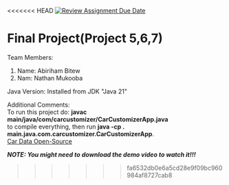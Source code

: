 <<<<<<< HEAD
[![Review Assignment Due Date](https://classroom.github.com/assets/deadline-readme-button-24ddc0f5d75046c5622901739e7c5dd533143b0c8e959d652212380cedb1ea36.svg)](https://classroom.github.com/a/M_5_MKPE)
# Final Project(Project 5,6,7)

Team Members:
1. Name: Abiriham Bitew
2. Nam: Nathan Mukooba

Java Version: Installed from JDK "Java 21"

Additional Comments:
<br>
To run this project do: **javac main/java/com/carcustomizer/CarCustomizerApp.java** <br>
to compile everything, then run **java -cp . main.java.com.carcustomizer.CarCustomizerApp**. <br>
[Car Data Open-Source](https://github.com/abhionlyone/us-car-models-data)


***NOTE: You might need to download the demo video to watch it!!!***
>>>>>>> fa6532db0e6a5cd28e9f09bc960984af8727cab8

